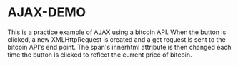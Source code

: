 # AJAX-DEMO
This is a practice example of AJAX using a bitcoin API. When the button is clicked, a new XMLHttpRequest is created
and a get request is sent to the bitcoin API's end point. The span's innerhtml attribute is then changed each time
the button is clicked to reflect the current price of bitcoin. 

